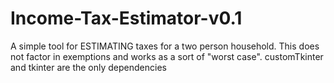# Income-Tax-Estimator-v0.1
A simple tool for ESTIMATING taxes for a two person household. This does not factor in exemptions and works as a sort of "worst case".
customTkinter and tkinter are the only dependencies

